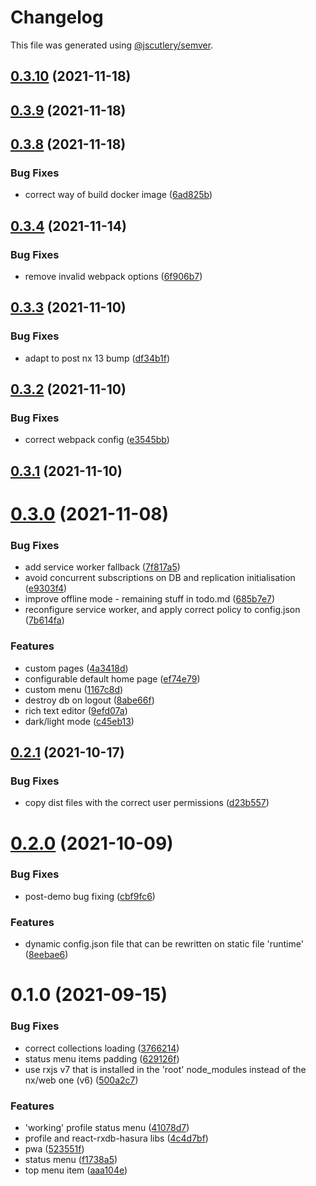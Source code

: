 # Changelog

This file was generated using [@jscutlery/semver](https://github.com/jscutlery/semver).

## [0.3.10](https://github.com/platyplus/platydev/compare/platyplus@0.3.9...platyplus@0.3.10) (2021-11-18)



## [0.3.9](https://github.com/platyplus/platydev/compare/platyplus@0.3.8...platyplus@0.3.9) (2021-11-18)



## [0.3.8](https://github.com/platyplus/platydev/compare/platyplus@0.3.7...platyplus@0.3.8) (2021-11-18)


### Bug Fixes

* correct way of build docker image ([6ad825b](https://github.com/platyplus/platydev/commit/6ad825b1ff27e2d5df3aa2dfb24cf1925167e031))



## [0.3.4](https://github.com/platyplus/platydev/compare/platyplus@0.3.3...platyplus@0.3.4) (2021-11-14)

### Bug Fixes

- remove invalid webpack options ([6f906b7](https://github.com/platyplus/platydev/commit/6f906b77bc40edfe5ee1a65dc0bc56ce87e5f0f5))

## [0.3.3](https://github.com/platyplus/platydev/compare/platyplus@0.3.2...platyplus@0.3.3) (2021-11-10)

### Bug Fixes

- adapt to post nx 13 bump ([df34b1f](https://github.com/platyplus/platydev/commit/df34b1f76497205536952dc3ec91aa66fb7f27c4))

## [0.3.2](https://github.com/platyplus/platydev/compare/platyplus@0.3.1...platyplus@0.3.2) (2021-11-10)

### Bug Fixes

- correct webpack config ([e3545bb](https://github.com/platyplus/platydev/commit/e3545bb1664d51d87c2a8d3996913750bf8759df))

## [0.3.1](https://github.com/platyplus/platydev/compare/platyplus@0.3.0...platyplus@0.3.1) (2021-11-10)

# [0.3.0](https://github.com/platyplus/platydev/compare/platyplus@0.2.1...platyplus@0.3.0) (2021-11-08)

### Bug Fixes

- add service worker fallback ([7f817a5](https://github.com/platyplus/platydev/commit/7f817a5661717672d1f09ecb879cd428865b86ae))
- avoid concurrent subscriptions on DB and replication initialisation ([e9303f4](https://github.com/platyplus/platydev/commit/e9303f4cf13ca797070f8699144121d1c20f4515))
- improve offline mode - remaining stuff in todo.md ([685b7e7](https://github.com/platyplus/platydev/commit/685b7e7fd7ecb5b0f1353211ab2186bd2ec0129e))
- reconfigure service worker, and apply correct policy to config.json ([7b614fa](https://github.com/platyplus/platydev/commit/7b614fabdc3308ac2c8b332f57a4e6a17ca6a112))

### Features

- custom pages ([4a3418d](https://github.com/platyplus/platydev/commit/4a3418d961d403f411f4bfa4310595b97c73b9bd))
- configurable default home page ([ef74e79](https://github.com/platyplus/platydev/commit/ef74e79a8e84967c32a371bb1d463ee55043bbb3))
- custom menu ([1167c8d](https://github.com/platyplus/platydev/commit/1167c8df5a3a993682b17ec1b4e36af16a57a54a))
- destroy db on logout ([8abe66f](https://github.com/platyplus/platydev/commit/8abe66f61e688dca373368ba0d19ed554ff9afa0))
- rich text editor ([9efd07a](https://github.com/platyplus/platydev/commit/9efd07a05c7ac28d712e9bb054a054f9b93572ec))
- dark/light mode ([c45eb13](https://github.com/platyplus/platydev/commit/c45eb135535b6df72b71ef28fb9f450e10b43324))

## [0.2.1](https://github.com/platyplus/platydev/compare/platyplus@0.2.0...platyplus@0.2.1) (2021-10-17)

### Bug Fixes

- copy dist files with the correct user permissions ([d23b557](https://github.com/platyplus/platydev/commit/d23b55771bc7ba6d4b03b659191dcfd31b5be81a))

# [0.2.0](https://github.com/platyplus/platyplus/compare/platyplus@0.1.0...platyplus@0.2.0) (2021-10-09)

### Bug Fixes

- post-demo bug fixing ([cbf9fc6](https://github.com/platyplus/platyplus/commit/cbf9fc662a541831a6fc3a682015b5de3e7f5011))

### Features

- dynamic config.json file that can be rewritten on static file 'runtime' ([8eebae6](https://github.com/platyplus/platyplus/commit/8eebae64d4039e6a05503abb58b03c11dfaaf9b6))

# 0.1.0 (2021-09-15)

### Bug Fixes

- correct collections loading ([3766214](https://github.com/platyplus/platyplus/commit/3766214b38a75e225044a7589ab15960812a9816))
- status menu items padding ([629126f](https://github.com/platyplus/platyplus/commit/629126f8b99a8aed0f424e6ff4c8ea67d1cee49d))
- use rxjs v7 that is installed in the 'root' node_modules instead of the nx/web one (v6) ([500a2c7](https://github.com/platyplus/platyplus/commit/500a2c730119ad4ce33b55f8bddf9d1eb2e5c04a))

### Features

- 'working' profile status menu ([41078d7](https://github.com/platyplus/platyplus/commit/41078d79e6d770a814d61b688ef236c75dcf0782))
- profile and react-rxdb-hasura libs ([4c4d7bf](https://github.com/platyplus/platyplus/commit/4c4d7bf9656b6d8ed2ef7a1ca4817127365d7caf))
- pwa ([523551f](https://github.com/platyplus/platyplus/commit/523551ff39efca5619ed732f3aa15004276b9e06))
- status menu ([f1738a5](https://github.com/platyplus/platyplus/commit/f1738a5c063e1a9b9e8a5e1df04ad238028fc59d))
- top menu item ([aaa104e](https://github.com/platyplus/platyplus/commit/aaa104e4e04c04ea3e9170b7c4fd1cd127da6a7e))
